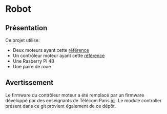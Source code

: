 # Robot
## Présentation
Ce projet utilise:
- Deux moteurs ayant cette [référence](https://wiki.dfrobot.com/Micro_DC_Motor_with_Encoder-SJ01_SKU__FIT0450)
- Un contrôleur moteur ayant cette [référence](https://www.dfrobot.com/product-1911.html)
- Une Rasberry Pi 4B
- Une paire de roue

## Avertissement 
Le firmware du contrôleur moteur a été remplacé par un firmware développé par des enseignants de Télécom Paris [ici](https://gitlab.telecom-paris.fr/software/dc-motor-driver-hat). Le module controller présent dans ce git provient également de ce dépôt. 


